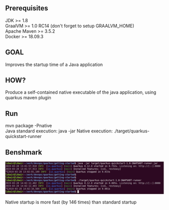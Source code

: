 ## Prerequisites
JDK >= 1.8   
GraalVM >= 1.0 RC14 (don't forget to setup GRAALVM_HOME)  
Apache Maven >= 3.5.2  
Docker >= 18.09.3  

## GOAL
Improves the startup time of a Java application

## HOW?
Produce a self-contained native executable of the java application, using quarkus maven plugin

## Run
mvn package -Pnative  
Java standard execution: java -jar 
Native execution: ./target/quarkus-quickstart-runner

## Benshmark
![Alt text](./quarkus.png?raw=true "Standard Java Execution VS Native Execution")  

Native startup  is more fast (by 146 times) than standard startup
